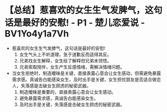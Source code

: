 # 【总结】惹喜欢的女生生气发脾气，这句话是最好的安慰! - P1 - 楚儿恋爱说 - BV1Yo4y1a7Vh

-   惹喜欢的女生生气发脾气，这句话是最好的安慰!
    1.  女生气头上不听道理，急于道歉反而适得其反。
    2.  兄弟找女生解释，女生给了解释但兄弟未领悟。
    3.  兄弟索取陪伴，女生产生反感情绪，需解决情绪问题。
-   当女生拒绝时，制造暧昧是关键，直接表露心意会让女生感动，但需避免暴露需求感。真诚告白能感染女生，及时出手是关键，女生担忧朋友是否适合做恋人，失落感是击破女生顾虑的秘密武器。
    1.  制造暧昧是重要的，直接表露心意会让女生感动。
    2.  避免暴露需求感，真诚告白能感染女生。
    3.  及时出手是关键，失落感是击破女生顾虑的秘密武器。